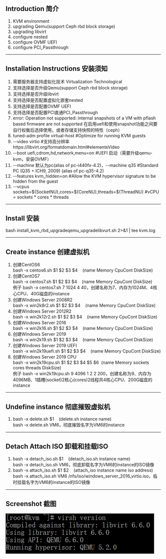 <h2>Introduction 简介</h2>
 <ol>
<li>KVM environment</li>
<li>upgrading Qemu(support Ceph rbd block storage) </li>
<li>upgrading libvirt</li>
<li>configure nested</li>
<li>configure OVMF UEFI</li>
<li>configure PCI_Passthrough</li>

</ol>
 <hr />
<h2>Installation Instructions 安装须知</h2>
 <ol>
<li>需要服务器支持虚拟化技术 Virtualization Technological</li>
<li>支持选择是否升级Qemu(support Ceph rbd block storage)</li>
<li>支持选择是否升级libvirt</li>
<li>支持选择是否配置虚拟化嵌套nested</li>
<li>支持选择是否配置OVMF UEFI</li>
<li>支持选择是否配置PCI直通PCI_Passthrough</li>
<li>error: Operation not supported: internal snapshots of a VM with pflash based firmware are not supported
在启用uefi和使用snapshot功能之间要自行权衡后选择使用，或者存储支持快照的特性（ceph）</li>
<li>tuned-adm profile virtual-host   #Optimize for running KVM guests</li>
<li>--video virtio   #支持高分辨率https://libvirt.org/formatdomain.html#elementsVideo</li>
<li>--boot uefi,cdrom,hd,network,menu=on   #UEFI 启动（需要升级qemu-kvm，安装OVMF）</li>
<li>--machine 默认为pc(alias of pc-i440fx-4.2)，--machine q35   #Standard PC (Q35 + ICH9, 2009) (alias of pc-q35-4.2)</li>
<li>--features kvm_hidden=on  #Allow the KVM hypervisor signature to be hidden from the guest</li>
<li>--vcpus sockets=${SocketNU},cores=${CoreNU},threads=${ThreadNU}  #vCPU = sockets * cores * threads</li>
</ol>
 <hr />
  <h2>Install 安装<br /></h2>
  bash install_kvm_rbd_upgradeqemu_upgradelibvurt.sh 2>&1 | tee kvm.log
 <hr />
 <h2>Create instance 创建虚拟机<br /></h2>
     <ol>
<li>创建CentOS6</li>
    bash -x centos6.sh $1&nbsp;$2&nbsp;$3&nbsp;$4&nbsp;&nbsp;&nbsp;&nbsp;(name Memory CpuCont  DiskSize)<br />
<li>创建CentOS7</li>
    bash -x centos7.sh $1&nbsp;$2&nbsp;$3&nbsp;$4&nbsp;&nbsp;&nbsp;&nbsp;(name Memory CpuCont  DiskSize)<br />
    例子 bash -x centos7.sh 7 1024 4 40，创建名称为7、内存为1024M、4核心CPU、40G磁盘的instance<br />
<li>创建Windows Server 2008R2</li>
    bash -x win2k8r2.sh $1&nbsp;$2&nbsp;$3&nbsp;$4&nbsp;&nbsp;&nbsp;&nbsp;(name Memory CpuCont  DiskSize)<br />
<li>创建Windows Server 2012R2</li>
    bash -x win2k12r2.sh $1&nbsp;$2&nbsp;$3&nbsp;$4&nbsp;&nbsp;&nbsp;&nbsp;(name Memory CpuCont  DiskSize)<br />
<li>创建Windows Server 2016</li>
    bash -x win2k16.sh $1&nbsp;$2&nbsp;$3&nbsp;$4&nbsp;&nbsp;&nbsp;&nbsp;(name Memory CpuCont  DiskSize)<br />
    <li>创建Windows Server 2019</li>
    bash -x win2k19.sh $1&nbsp;$2&nbsp;$3&nbsp;$4&nbsp;&nbsp;&nbsp;&nbsp;(name Memory CpuCont  DiskSize)<br />
    <li>创建Windows Server 2019 UEFI</li>
    bash -x win2k19uefi.sh $1&nbsp;$2&nbsp;$3&nbsp;$4&nbsp;&nbsp;&nbsp;&nbsp;(name Memory CpuCont  DiskSize)<br />
    <li>创建Windows Server 2019 CPU</li>
    bash -x win2k19cpu.sh $1&nbsp;$2&nbsp;$3&nbsp;$4&nbsp;$5&nbsp;$6&nbsp;&nbsp;(name Memory sockets cores  threads DiskSize)<br />
    例子 bash -x win2k19cpu.sh 9 4096 1 2 2 200，创建名称为9、内存为4096MB、1插槽(socket)2核心(cores)2线程共4核心CPU、200G磁盘的instance<br />
    </ol>
 <hr />
  <h2>Undefine instance 彻底摧毁虚拟机</h2>
 <ol>
<li>bash -x delete.sh&nbsp;$1&nbsp;&nbsp;&nbsp;&nbsp;(delete.sh instance name)</li>
      bash -x delete.sh VM6，彻底摧毁名字为VM6的instance<br />
</ol>
 <hr />
   <h2>Detach Attach ISO 卸载和挂载ISO</h2>
 <ol>
 <li>bash -x detach_iso.sh&nbsp;$1&nbsp;&nbsp;&nbsp;&nbsp;(detach_iso.sh instance name)</li>
      bash -x detach_iso.sh VM6，彻底卸载名字为VM6的instance的ISO镜像<br />
<li>bash -x attach_iso.sh&nbsp;$1&nbsp;$2&nbsp;&nbsp;&nbsp;&nbsp;(attach_iso instance name iso address)</li>
      bash -x attach_iso.sh VM6 /nfs/iso/windows_server_2016_virtio.iso，临时挂载名字为VM6的instance的ISO镜像<br />
</ol>
 <hr />
    <h2>Screenshot 截图</h2>
 <img src="https://raw.githubusercontent.com/asuhu/qemu-kvm/master/kvm.png"  alt="virsh version" />